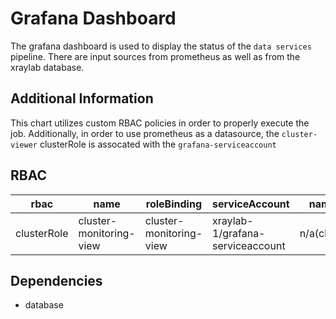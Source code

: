 # Grafana Dashboard

The grafana dashboard is used to display the status of the `data services` pipeline. There are input sources from prometheus
as well as from the xraylab database.

## Additional Information

This chart utilizes custom RBAC policies in order to properly execute the job. Additionally, in order to use prometheus as a datasource, the `cluster-viewer` clusterRole is assocated with the `grafana-serviceaccount`

## RBAC

|rbac|name|roleBinding|serviceAccount|namespace|
|----|----|-----------|--------------|---------|
|clusterRole|cluster-monitoring-view|cluster-monitoring-view|xraylab-1/grafana-serviceaccount|n/a(clusterRole)|

## Dependencies

- database
